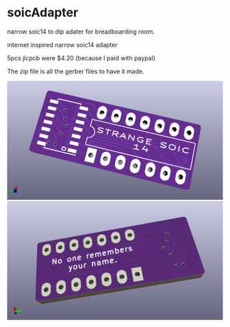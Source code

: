 # soicAdapter
narrow soic14 to dip adater for breadboarding room.

internet inspired narrow soic14 adapter

5pcs jlcpcb were $4.20 (because I paid with paypal)


The zip file is all the gerber files to have it made.

![ ](soic14T.png)
![ ](soic14B.png)

